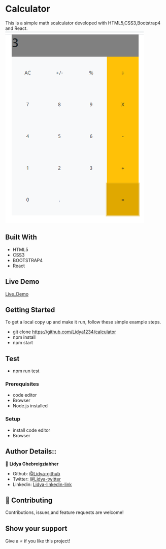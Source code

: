 # Calculator

This is a simple math scalculator developed with HTML5,CSS3,Bootstrap4 and React.
<img src="Capture.PNG">
## Built With

- HTML5
- CSS3
- BOOTSTRAP4
- React

## Live Demo
[Live_Demo](https://powerful-fjord-90604.herokuapp.com/)

## Getting Started

To get a local copy up and make it run, follow these simple example steps.
-  git clone https://github.com/Lidya1234/calculator
- npm install
- npm start
## Test
- npm run test

### Prerequisites

- code editor
- Browser
- Node.js installed


### Setup

- install code editor
- Browser


## Author Details::

👤 **Lidya Ghebreigziabher**

- Github: [@Lidya-github ](https://github.com/Lidya1234)
- Twitter: [@Lidya-twitter](https://twitter.com/Lidya42676629)
- Linkedin: [Lidya-linkedin-link](https://www.linkedin.com/in/lidya-ghebreigziabher-4a94391aa/)
 


## 🤝 Contributing

Contributions, issues,and feature requests are welcome!



## Show your support

Give a ⭐️ if you like this project!
